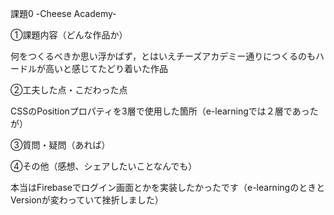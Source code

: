 課題0 -Cheese Academy-

①課題内容（どんな作品か）

何をつくるべきか思い浮かばず，とはいえチーズアカデミー通りにつくるのもハードルが高いと感じてたどり着いた作品

②工夫した点・こだわった点

CSSのPositionプロパティを3層で使用した箇所（e-learningでは２層であったが）

③質問・疑問（あれば）


④その他（感想、シェアしたいことなんでも）

本当はFirebaseでログイン画面とかを実装したかったです（e-learningのときとVersionが変わっていて挫折しました）
